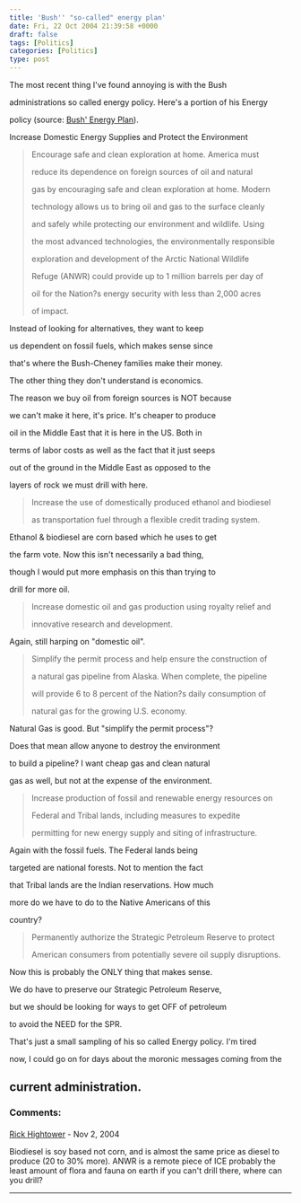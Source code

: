 ```yaml
---
title: 'Bush'' "so-called" energy plan'
date: Fri, 22 Oct 2004 21:39:58 +0000
draft: false
tags: [Politics]
categories: [Politics]
type: post
---
```


The most recent thing I've found annoying is with the Bush

administrations so called energy policy. Here's a portion of his Energy

policy (source: [Bush' Energy Plan](http://www.georgewbush.com/Record/Energy.aspx)).

Increase Domestic Energy Supplies and Protect the Environment

> Encourage safe and clean exploration at home. America must
> 
> reduce its dependence on foreign sources of oil and natural
> 
> gas by encouraging safe and clean exploration at home. Modern
> 
> technology allows us to bring oil and gas to the surface cleanly
> 
> and safely while protecting our environment and wildlife. Using
> 
> the most advanced technologies, the environmentally responsible
> 
> exploration and development of the Arctic National Wildlife
> 
> Refuge (ANWR) could provide up to 1 million barrels per day of
> 
> oil for the Nation?s energy security with less than 2,000 acres
> 
> of impact.

Instead of looking for alternatives, they want to keep

us dependent on fossil fuels, which makes sense since

that's where the Bush-Cheney families make their money.

The other thing they don't understand is economics.

The reason we buy oil from foreign sources is NOT because

we can't make it here, it's price. It's cheaper to produce

oil in the Middle East that it is here in the US. Both in

terms of labor costs as well as the fact that it just seeps

out of the ground in the Middle East as opposed to the

layers of rock we must drill with here.

> Increase the use of domestically produced ethanol and biodiesel
> 
> as transportation fuel through a flexible credit trading system.

Ethanol & biodiesel are corn based which he uses to get

the farm vote. Now this isn't necessarily a bad thing,

though I would put more emphasis on this than trying to

drill for more oil.

> Increase domestic oil and gas production using royalty relief and
> 
> innovative research and development.

Again, still harping on "domestic oil".

> Simplify the permit process and help ensure the construction of
> 
> a natural gas pipeline from Alaska. When complete, the pipeline
> 
> will provide 6 to 8 percent of the Nation?s daily consumption of
> 
> natural gas for the growing U.S. economy.

Natural Gas is good. But "simplify the permit process"?

Does that mean allow anyone to destroy the environment

to build a pipeline? I want cheap gas and clean natural

gas as well, but not at the expense of the environment.

> Increase production of fossil and renewable energy resources on
> 
> Federal and Tribal lands, including measures to expedite
> 
> permitting for new energy supply and siting of infrastructure.

Again with the fossil fuels. The Federal lands being

targeted are national forests. Not to mention the fact

that Tribal lands are the Indian reservations. How much

more do we have to do to the Native Americans of this

country?

> Permanently authorize the Strategic Petroleum Reserve to protect
> 
> American consumers from potentially severe oil supply disruptions.

Now this is probably the ONLY thing that makes sense.

We do have to preserve our Strategic Petroleum Reserve,

but we should be looking for ways to get OFF of petroleum

to avoid the NEED for the SPR.

That's just a small sampling of his so called Energy policy. I'm tired

now, I could go on for days about the moronic messages coming from the

current administration.
---
### Comments:
#### 
[Rick Hightower]( "") - <time datetime="2004-11-02 18:06:08">Nov 2, 2004</time>

Biodiesel is soy based not corn, and is almost the same price as diesel to produce (20 to 30% more). ANWR is a remote piece of ICE probably the least amount of flora and fauna on earth if you can't drill there, where can you drill?
<hr />
